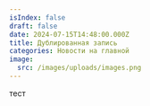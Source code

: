 ```yaml
---
isIndex: false
draft: false
date: 2024-07-15T14:48:00.000Z
title: Дублированная запись
categories: Новости на главной
image:
  src: /images/uploads/images.png
---
```

тест
